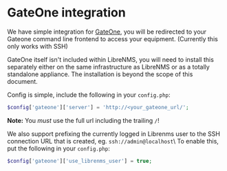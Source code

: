 # GateOne integration

We have simple integration for
[GateOne](https://github.com/liftoff/GateOne), you will be redirected
to your Gateone command line frontend to access your
equipment. (Currently this only works with SSH)

GateOne itself isn't included within LibreNMS, you will need to
install this separately either on the same infrastructure as LibreNMS
or as a totally  standalone appliance. The installation is beyond the
scope of this document.

Config is simple, include the following in your `config.php`:

```php
$config['gateone']['server'] = 'http://<your_gateone_url/';
```

**Note:** You *must* use the full url including the trailing `/`!

We also support prefixing the currently logged in Librenms user to the
SSH connection URL that is created, eg. `ssh://admin@localhost`\ To
enable this, put the following in your `config.php`:

```php
$config['gateone']['use_librenms_user'] = true;
```
